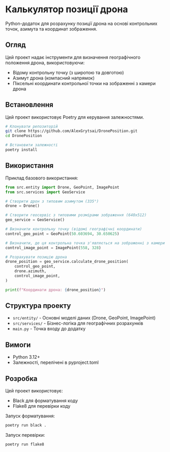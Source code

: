 # Калькулятор позиції дрона

Python-додаток для розрахунку позиції дрона на основі контрольних точок,
азимута та координат зображення.

## Огляд

Цей проект надає інструменти для визначення географічного положення дрона,
використовуючи:

- Відому контрольну точку (з широтою та довготою)
- Азимут дрона (компасний напрямок)
- Піксельні координати контрольної точки на зображенні з камери дрона

## Встановлення

Цей проект використовує Poetry для керування залежностями.

```bash
# Клонувати репозиторій
git clone https://github.com/AlexGrytsai/DronePosition.git
cd DronePosition

# Встановити залежності
poetry install
```

## Використання

Приклад базового використання:

```python
from src.entity import Drone, GeoPoint, ImagePoint
from src.services import GeoService

# Створити дрон з типовим азимутом (335°)
drone = Drone()

# Створити геосервіс з типовими розмірами зображення (640x512)
geo_service = GeoService()

# Визначити контрольну точку (відомі географічні координати)
control_geo_point = GeoPoint(50.603694, 30.650625)

# Визначити, де ця контрольна точка з'являється на зображенні з камери дрона
control_image_point = ImagePoint(558, 328)

# Розрахувати позицію дрона
drone_position = geo_service.calculate_drone_position(
    control_geo_point,
    drone.azimuth,
    control_image_point,
)

print(f"Координати дрона: {drone_position}")
```

## Структура проекту

- `src/entity/` - Основні моделі даних (Drone, GeoPoint, ImagePoint)
- `src/services/` - Бізнес-логіка для географічних розрахунків
- `main.py` - Точка входу до додатку

## Вимоги

- Python 3.12+
- Залежності, перелічені в pyproject.toml

## Розробка

Цей проект використовує:

- Black для форматування коду
- Flake8 для перевірки коду

Запуск форматування:

```bash
poetry run black .
```

Запуск перевірки:

```bash
poetry run flake8
```
